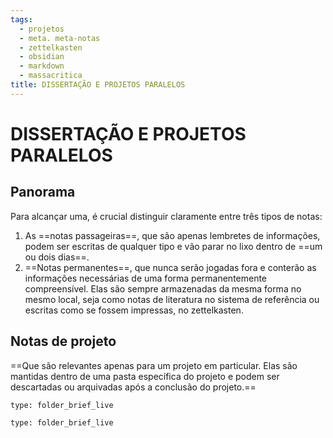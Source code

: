 ```yaml
---
tags:
  - projetos
  - meta. meta-notas
  - zettelkasten
  - obsidian
  - markdown
  - massacritica
title: DISSERTAÇÃO E PROJETOS PARALELOS 
---
```

# DISSERTAÇÃO E PROJETOS PARALELOS 

 ## Panorama
 Para alcançar uma, é crucial distinguir claramente entre três tipos de notas: 
 1. As ==notas passageiras==, que são apenas lembretes de informações, podem ser escritas de qualquer tipo e vão parar no lixo dentro de ==um ou dois dias==. 
 2. ==Notas permanentes==, que nunca serão jogadas fora e conterão as informações necessárias de uma forma permanentemente compreensível. Elas são sempre armazenadas da mesma forma no mesmo local, seja como notas de literatura no sistema de referência ou escritas como se fossem impressas, no zettelkasten.
 
 ## Notas de projeto
==Que são relevantes apenas para um projeto em particular. Elas são mantidas dentro de uma pasta específica do projeto e podem ser descartadas ou arquivadas após a conclusão do projeto.==

```ccard
type: folder_brief_live
```
 

 
```ccard
type: folder_brief_live
```
 
